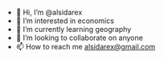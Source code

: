 - 👋 Hi, I’m @alsidarex
- 👀 I’m interested in economics 
- 🌱 I’m currently learning geography
- 💞️ I’m looking to collaborate on anyone
- 📫 How to reach me alsidarex@gmail.com

<!---
alsidarex/alsidarex is a ✨ special ✨ repository because its `README.md` (this file) appears on your GitHub profile.
You can click the Preview link to take a look at your changes.
--->
